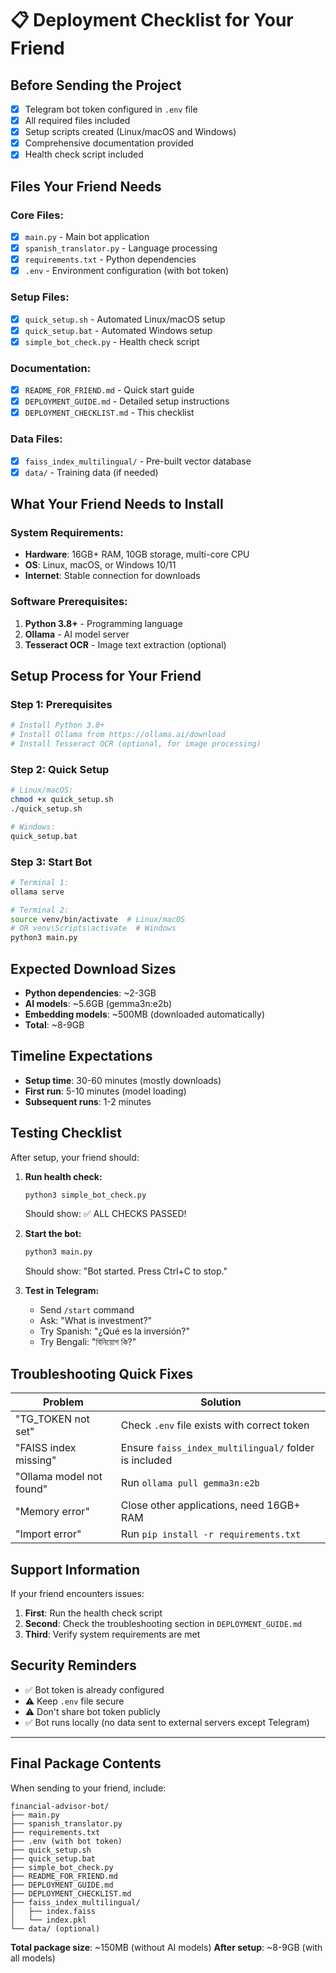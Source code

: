 # 📋 Deployment Checklist for Your Friend

## Before Sending the Project

- [x] Telegram bot token configured in `.env` file
- [x] All required files included
- [x] Setup scripts created (Linux/macOS and Windows)
- [x] Comprehensive documentation provided
- [x] Health check script included

## Files Your Friend Needs

### Core Files:
- [x] `main.py` - Main bot application
- [x] `spanish_translator.py` - Language processing
- [x] `requirements.txt` - Python dependencies
- [x] `.env` - Environment configuration (with bot token)

### Setup Files:
- [x] `quick_setup.sh` - Automated Linux/macOS setup
- [x] `quick_setup.bat` - Automated Windows setup
- [x] `simple_bot_check.py` - Health check script

### Documentation:
- [x] `README_FOR_FRIEND.md` - Quick start guide
- [x] `DEPLOYMENT_GUIDE.md` - Detailed setup instructions
- [x] `DEPLOYMENT_CHECKLIST.md` - This checklist

### Data Files:
- [x] `faiss_index_multilingual/` - Pre-built vector database
- [x] `data/` - Training data (if needed)

## What Your Friend Needs to Install

### System Requirements:
- **Hardware**: 16GB+ RAM, 10GB storage, multi-core CPU
- **OS**: Linux, macOS, or Windows 10/11
- **Internet**: Stable connection for downloads

### Software Prerequisites:
1. **Python 3.8+** - Programming language
2. **Ollama** - AI model server
3. **Tesseract OCR** - Image text extraction (optional)

## Setup Process for Your Friend

### Step 1: Prerequisites
```bash
# Install Python 3.8+
# Install Ollama from https://ollama.ai/download
# Install Tesseract OCR (optional, for image processing)
```

### Step 2: Quick Setup
```bash
# Linux/macOS:
chmod +x quick_setup.sh
./quick_setup.sh

# Windows:
quick_setup.bat
```

### Step 3: Start Bot
```bash
# Terminal 1:
ollama serve

# Terminal 2:
source venv/bin/activate  # Linux/macOS
# OR venv\Scripts\activate  # Windows
python3 main.py
```

## Expected Download Sizes

- **Python dependencies**: ~2-3GB
- **AI models**: ~5.6GB (gemma3n:e2b)
- **Embedding models**: ~500MB (downloaded automatically)
- **Total**: ~8-9GB

## Timeline Expectations

- **Setup time**: 30-60 minutes (mostly downloads)
- **First run**: 5-10 minutes (model loading)
- **Subsequent runs**: 1-2 minutes

## Testing Checklist

After setup, your friend should:

1. **Run health check:**
   ```bash
   python3 simple_bot_check.py
   ```
   Should show: ✅ ALL CHECKS PASSED!

2. **Start the bot:**
   ```bash
   python3 main.py
   ```
   Should show: "Bot started. Press Ctrl+C to stop."

3. **Test in Telegram:**
   - Send `/start` command
   - Ask: "What is investment?"
   - Try Spanish: "¿Qué es la inversión?"
   - Try Bengali: "বিনিয়োগ কি?"

## Troubleshooting Quick Fixes

| Problem | Solution |
|---------|----------|
| "TG_TOKEN not set" | Check `.env` file exists with correct token |
| "FAISS index missing" | Ensure `faiss_index_multilingual/` folder is included |
| "Ollama model not found" | Run `ollama pull gemma3n:e2b` |
| "Memory error" | Close other applications, need 16GB+ RAM |
| "Import error" | Run `pip install -r requirements.txt` |

## Support Information

If your friend encounters issues:

1. **First**: Run the health check script
2. **Second**: Check the troubleshooting section in `DEPLOYMENT_GUIDE.md`
3. **Third**: Verify system requirements are met

## Security Reminders

- ✅ Bot token is already configured
- ⚠️ Keep `.env` file secure
- ⚠️ Don't share bot token publicly
- ✅ Bot runs locally (no data sent to external servers except Telegram)

---

## Final Package Contents

When sending to your friend, include:
```
financial-advisor-bot/
├── main.py
├── spanish_translator.py
├── requirements.txt
├── .env (with bot token)
├── quick_setup.sh
├── quick_setup.bat
├── simple_bot_check.py
├── README_FOR_FRIEND.md
├── DEPLOYMENT_GUIDE.md
├── DEPLOYMENT_CHECKLIST.md
├── faiss_index_multilingual/
│   ├── index.faiss
│   └── index.pkl
└── data/ (optional)
```

**Total package size**: ~150MB (without AI models)
**After setup**: ~8-9GB (with all models)
